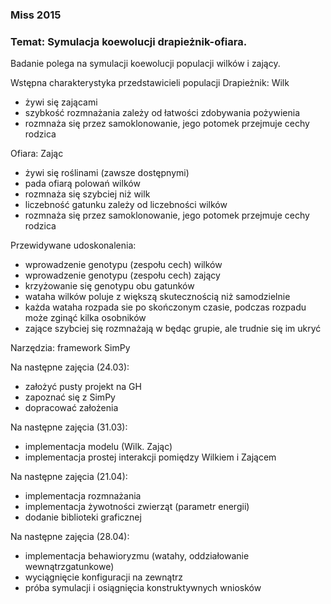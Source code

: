 ### Miss 2015

### Temat: Symulacja koewolucji drapieżnik-ofiara.

Badanie polega na symulacji koewolucji populacji wilków i zający.

Wstępna charakterystyka przedstawicieli populacji
Drapieżnik: Wilk
 - żywi się zającami
 - szybkość rozmnażania zależy od łatwości zdobywania pożywienia
 - rozmnaża się przez samoklonowanie, jego potomek przejmuje cechy rodzica

Ofiara: Zając
 - żywi się roślinami (zawsze dostępnymi)
 - pada ofiarą polowań wilków
 - rozmnaża się szybciej niż wilk
 - liczebność gatunku zależy od liczebności wilków
 - rozmnaża się przez samoklonowanie, jego potomek przejmuje cechy rodzica

Przewidywane udoskonalenia:
 - wprowadzenie genotypu (zespołu cech) wilków
 - wprowadzenie genotypu (zespołu cech) zający
 - krzyżowanie się genotypu obu gatunków
 - wataha wilków poluje z większą skutecznością niż samodzielnie
 - każda wataha rozpada sie po skończonym czasie, podczas rozpadu może zginąć kilka osobników
 - zające szybciej się rozmnażają w będąc grupie, ale trudnie się im ukryć

Narzędzia: framework SimPy


Na następne zajęcia (24.03):
 - założyć pusty projekt na GH
 - zapoznać się z SimPy
 - dopracować założenia

Na następne zajęcia (31.03):
 - implementacja modelu (Wilk. Zając)
 - implementacja prostej interakcji pomiędzy Wilkiem i Zającem

Na następne zajęcia (21.04):
 - implementacja rozmnażania
 - implementacja żywotności zwierząt (parametr energii)
 - dodanie biblioteki graficznej

Na następne zajęcia (28.04):
 - implementacja behawioryzmu (watahy, oddziałowanie wewnątrzgatunkowe)
 - wyciągnięcie konfiguracji na zewnątrz
 - próba symulacji i osiągnięcia konstruktywnych wniosków
 
